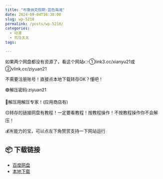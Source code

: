 ```yaml
---
title: "布鲁纳克假期-蓝色海滩"
date: 2024-09-04T16:38:00
slug: wp-5218
permalink: /posts/wp-5218/
categories:
  - 动漫
  - 司马太太
tags:

---
```


如果两个网盘都没有资源了，看这个网站👉①link3.cc/xianyu21或②vlink.cc/ziyuan21

不需要注册账号！直接点本地下载转存OK？懂吧！

🟢解压密码:ziyuan21

🔵解压用解压专家！(应用商店有)

🟡转存的链接网盘有教程！一定要看教程！按教程操作！不按教程操作你不会解压！

💰🈶能力的宝，可以点左下角赞赏支持一下网站运行

## 📦 下载链接
- [百度网盘](https://blziyuan21.com/pay-download/5218?key=d4f9eb6f41&down_id=0)
- [本地下载](https://blziyuan21.com/pay-download/5218?key=d4f9eb6f41&down_id=1)

